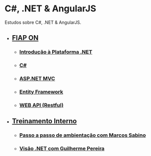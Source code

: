 # C#, .NET & AngularJS

Estudos sobre C#, .NET & AngularJS.

- ## [FIAP ON](fiap-on/README.md)
  - ### [Introdução à Plataforma .NET](fiap-on/01-introduction-dotnet/README.md)
  - ### [C#](fiap-on/02-csharp/README.md)
  - ### [ASP.NET MVC](fiap-on/03-aspdotnet-mvc/README.md)
  - ### [Entity Framework](fiap-on/04-entity-framework/README.md)
  - ### [WEB API (Restful)](fiap-on/05-web-api/README.md)

- ## [Treinamento Interno](internal-training/README.md)
  - ### [Passo a passo de ambientação com Marcos Sabino](internal-training/construction-environment/README.md)
  - ### [Visão .NET com Guilherme Pereira](internal-training/vision-dotnet/README.md)
